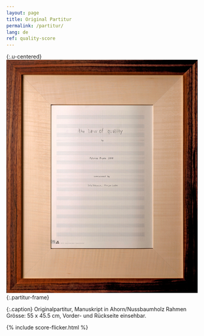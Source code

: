 ```yaml
---
layout: page
title: Original Partitur
permalink: /partitur/
lang: de
ref: quality-score
---
```

{:.u-centered}
![Original Partitur](/assets/img/partitur-rahmen.jpg){:.partitur-frame}

{:.caption}
Originalpartitur, Manuskript in Ahorn/Nussbaumholz Rahmen <br>
Grösse: 55 x 45.5 cm, Vorder- und Rückseite einsehbar.

{%  include score-flicker.html %}

